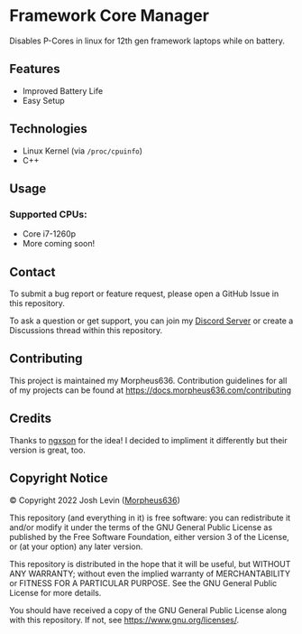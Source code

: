# Framework Core Manager
Disables P-Cores in linux for 12th gen framework laptops while on battery.

## Features
- Improved Battery Life
- Easy Setup

## Technologies
- Linux Kernel (via `/proc/cpuinfo`)
- C++

## Usage
### Supported CPUs:
- Core i7-1260p
- More coming soon!

## Contact
To submit a bug report or feature request, please open a GitHub Issue in this repository. 

To ask a question or get support, you can join my [Discord Server](https://discord.morpheus636.com) or create a Discussions thread within this repository.

## Contributing
This project is maintained my Morpheus636. Contribution guidelines for all of my projects can be found at https://docs.morpheus636.com/contributing

## Credits
Thanks to [ngxson](https://github.com/ngxson/hobby-framework-battery) for the idea! I decided to impliment it differently but their version is great, too.

## Copyright Notice
© Copyright 2022 Josh Levin ([Morpheus636](https://github.com/morpheus636))

This repository (and everything in it) is free software: you can redistribute it and/or modify
it under the terms of the GNU General Public License as published by
the Free Software Foundation, either version 3 of the License, or
(at your option) any later version.

This repository is distributed in the hope that it will be useful,
but WITHOUT ANY WARRANTY; without even the implied warranty of
MERCHANTABILITY or FITNESS FOR A PARTICULAR PURPOSE.  See the
GNU General Public License for more details.

You should have received a copy of the GNU General Public License
along with this repository.  If not, see <https://www.gnu.org/licenses/>.
